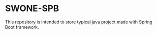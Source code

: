 # SWONE-SPB
This repository is intended to store typical java project made with Spring Boot framework. 
